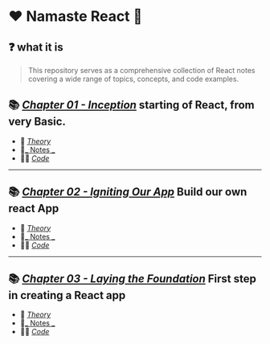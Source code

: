 # ❤️ Namaste React 🙏

## ❓ what it is

> This repository serves as a comprehensive collection of React notes covering a wide range of topics, concepts, and code examples.


## 📚 [_Chapter 01 - Inception_](./Chapter01-Inception/) starting of React, from very Basic.
- 📘 [_Theory_](./Chapter01-Inception/Theory.md)
- 📝[_ Notes _](./Chapter01-Inception/Notes.md) 
- 👨‍💻 [_Code_](./Chapter01-Inception/index.html)

----

## 📚 [_Chapter 02 - Igniting Our App_](./Chapter02-Igniting_our_App/) Build our own react App
- 📘 [_Theory_](./Chapter02-Igniting_our_App/Theory.md)
- 📝[_ Notes _](./Chapter02-Igniting_our_App/Notes.md) 
- 👨‍💻 [_Code_](./Chapter02-Igniting_our_App/Codes)

----
## 📚 [_Chapter 03 - Laying the Foundation_](./Chapter03-Laying_the_foundation/) First step in creating a React app
- 📘 [_Theory_](./Chapter03-Laying_the_foundation/Theory.md)
- 📝[_ Notes _](./Chapter03-Laying_the_foundation/Notes.md) 
- 👨‍💻 [_Code_](./Chapter03-Laying_the_foundation/Codes)

